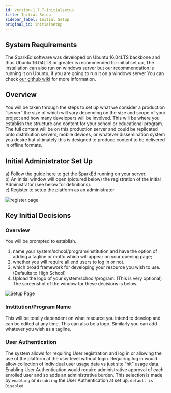 ```yaml
---
id: version-1.7.7-initialsetup
title: Initial Setup
sidebar_label: Initial Setup
original_id: initialsetup
---
```


## System Requirements  


The SparkEd software was developed on Ubuntu 16.04LTS backbone and thus Ubuntu 16.04LTS or greater is recommended for initial set up, The installation can also run on windows server but our recommendation is running it on Ubuntu, if you are going to run it on a windows server  You can check [our github wiki](https://github.com/SparkEdUAB/SparkEd/wiki) for more information.  

## Overview  

You will be taken through the steps to set up what we consider a production “server” the size of which will vary depending on the size and scope of your project and how many developers will be involved.  This will be where you establish the structure and content for your school or educational program.  The full content will be on this production server and could be replicated onto distribution servers, mobile devices, or whatever dissemination system you desire but ultimately this is designed to produce content to be delivered in offline formats.    
  
## Initial Administrator Set Up  

a)	Follow the guide [here](https://github.com/SparkEdUAB/SparkEd/wiki) to get the SparkEd running on your server.   
b)	An initial window will open (pictured below) the registration of the initial Administrator (see below for definitions).  
c) Register to setup the platform as an administrator  

![register page](assets/register.png)  


##  Key Initial Decisions  

### Overview
You will be prompted to establish.  
1) name your system/school/program/institution and have the option of adding a tagline or motto which will appear on your opening page;  
2) whether you will require all end users to log in or not.  
3) which broad framework for developing your resource you wish to use.(Defaults to High School)    
4) Upload the logo of your system/school/program. (This is very optional)   
The screenshot of the window for these decisions is below. 

![Setup Page](assets/setup_page.png)  


### Institution/Program Name  

This will be totally dependent on what resource you intend to develop and can be edited at any time.  This can also be a logo.   Similarly you can add whatever you wish as a tagline.  

### User Authentication   

The system allows for requiring User registration and log in or allowing the use of the platform at the user level without login.  Requiring log in would allow collection of individual user usage data vs just site “hit” usage data. Enabling User Authentication would require administrative approval of each enrolled user and so adds an administrative burden. This selection is made by `enabling` or `disabling` the User Authentication at set up. `default is Disabled`. 








